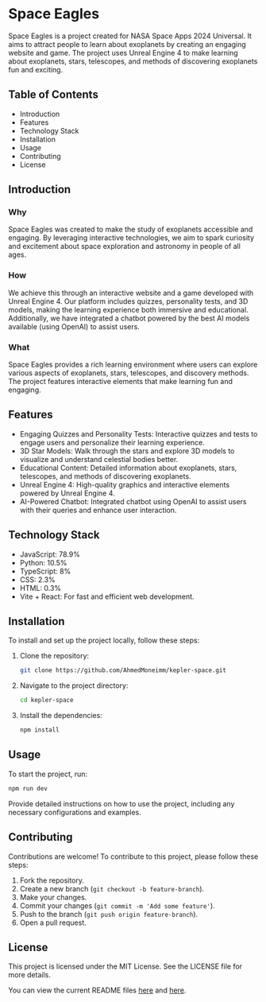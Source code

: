 # Space Eagles

Space Eagles is a project created for NASA Space Apps 2024 Universal. It aims to attract people to learn about exoplanets by creating an engaging website and game. The project uses Unreal Engine 4 to make learning about exoplanets, stars, telescopes, and methods of discovering exoplanets fun and exciting.

## Table of Contents
- Introduction
- Features
- Technology Stack
- Installation
- Usage
- Contributing
- License

## Introduction

### Why
Space Eagles was created to make the study of exoplanets accessible and engaging. By leveraging interactive technologies, we aim to spark curiosity and excitement about space exploration and astronomy in people of all ages.

### How
We achieve this through an interactive website and a game developed with Unreal Engine 4. Our platform includes quizzes, personality tests, and 3D models, making the learning experience both immersive and educational. Additionally, we have integrated a chatbot powered by the best AI models available (using OpenAI) to assist users.

### What
Space Eagles provides a rich learning environment where users can explore various aspects of exoplanets, stars, telescopes, and discovery methods. The project features interactive elements that make learning fun and engaging.

## Features
- Engaging Quizzes and Personality Tests: Interactive quizzes and tests to engage users and personalize their learning experience.
- 3D Star Models: Walk through the stars and explore 3D models to visualize and understand celestial bodies better.
- Educational Content: Detailed information about exoplanets, stars, telescopes, and methods of discovering exoplanets.
- Unreal Engine 4: High-quality graphics and interactive elements powered by Unreal Engine 4.
- AI-Powered Chatbot: Integrated chatbot using OpenAI to assist users with their queries and enhance user interaction.

## Technology Stack
- JavaScript: 78.9%
- Python: 10.5%
- TypeScript: 8%
- CSS: 2.3%
- HTML: 0.3%
- Vite + React: For fast and efficient web development.

## Installation
To install and set up the project locally, follow these steps:

1. Clone the repository:
   ```sh
   git clone https://github.com/AhmedMoneimm/kepler-space.git
   ```
2. Navigate to the project directory:
   ```sh
   cd kepler-space
   ```
3. Install the dependencies:
   ```sh
   npm install
   ```

## Usage
To start the project, run:
```sh
npm run dev
```
Provide detailed instructions on how to use the project, including any necessary configurations and examples.

## Contributing
Contributions are welcome! To contribute to this project, please follow these steps:

1. Fork the repository.
2. Create a new branch (`git checkout -b feature-branch`).
3. Make your changes.
4. Commit your changes (`git commit -m 'Add some feature'`).
5. Push to the branch (`git push origin feature-branch`).
6. Open a pull request.

## License
This project is licensed under the MIT License. See the LICENSE file for more details.

You can view the current README files [here](https://github.com/AhmedMoneimm/kepler-space/blob/7b32ff34cc8c5216a6276b00572321a28e475415/README.md) and [here](https://github.com/AhmedMoneimm/kepler-space/blob/7b32ff34cc8c5216a6276b00572321a28e475415/space-web/README.md). 
